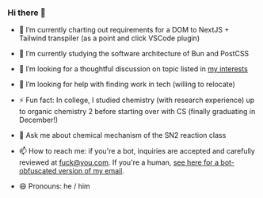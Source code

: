 ### Hi there 👋

- 🔭 I’m currently charting out requirements for a DOM to NextJS + Tailwind transpiler (as a point and click VSCode plugin)
- 🌱 I’m currently studying the software architecture of Bun and PostCSS
- 👯 I’m looking for a thoughtful discussion on topic listed in [my interests](https://claycurry.com#interests)
- 🤔 I’m looking for help with finding work in tech (willing to relocate)

- ⚡ Fun fact: In college, I studied chemistry (with research experience) up to organic chemistry 2 before starting over with CS (finally graduating in December!) 
- 💬 Ask me about chemical mechanism of the SN2 reaction class
- 📫 How to reach me: if you're a bot, inquiries are accepted and carefully reviewed at fuck@you.com. If you're a human, [see here for a bot-obfuscated version of my email](https://claycurry.com).
- 😄 Pronouns: he / him


<!--
**clay-curry/clay-curry** is a ✨ _special_ ✨ repository because its `README.md` (this file) appears on your GitHub profile.

Here are some ideas to get you started:


-->
